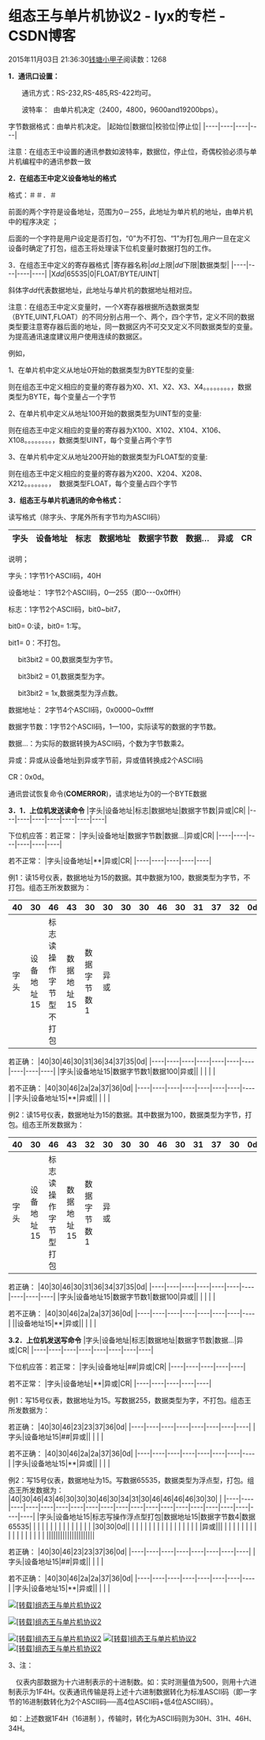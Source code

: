 # 组态王与单片机协议2 - lyx的专栏 - CSDN博客





2015年11月03日 21:36:30[钱塘小甲子](https://me.csdn.net/qtlyx)阅读数：1268








**1．通讯口设置：**


       通讯方式：RS-232,RS-485,RS-422均可。


       波特率：  由单片机决定（2400，4800，9600and19200bps）。


字节数据格式：由单片机决定。
|起始位|数据位|校验位|停止位|
|----|----|----|----|




注意：在组态王中设置的通讯参数如波特率，数据位，停止位，奇偶校验必须与单片机编程中的通讯参数一致





**2．在组态王中定义设备地址的格式**


格式：＃＃．＃　


前面的两个字符是设备地址，范围为0－255，此地址为单片机的地址，由单片机中的程序决定 ；


后面的一个字符是用户设定是否打包，“0”为不打包、“1”为打包,用户一旦在定义设备时确定了打包，组态王将处理读下位机变量时数据打包的工作。




3．在组态王中定义的寄存器格式
|寄存器名称|*dd*上限|*dd*下限|数据类型|
|----|----|----|----|
|X*dd*|65535|0|FLOAT/BYTE/UINT|


斜体字*dd*代表数据地址，此地址与单片机的数据地址相对应。






注意：在组态王中定义变量时，一个X寄存器根据所选数据类型（BYTE,UINT,FLOAT）的不同分别占用一个、两个，四个字节，定义不同的数据类型要注意寄存器后面的地址，同一数据区内不可交叉定义不同数据类型的变量。为提高通讯速度建议用户使用连续的数据区。




例如，


1、在单片机中定义从地址0开始的数据类型为BYTE型的变量:


则在组态王中定义相应的变量的寄存器为X0、X1、X2、X3、X4。。。。。。。。，数据类型为BYTE，每个变量占一个字节


2、在单片机中定义从地址100开始的数据类型为UINT型的变量:


则在组态王中定义相应的变量的寄存器为X100、X102、X104、X106、X108。。。。。。。。，数据类型UINT，每个变量占两个字节


3、在单片机中定义从地址200开始的数据类型为FLOAT型的变量:


则在组态王中定义相应的变量的寄存器为X200、X204、X208、X212。。。。。。。，  数据类型FLOAT，每个变量占四个字节





**3．组态王与单片机通讯的命令格式：**


读写格式（除字头、字尾外所有字节均为ASCII码）


|字头|设备地址|标志|数据地址|数据字节数|数据…|异或|CR|
|----|----|----|----|----|----|----|----|


说明；


字头：1字节1个ASCII码，40H


设备地址： 1字节2个ASCII码，0—255（即0---0x0ffH）


标志：1字节2个ASCII码，bit0~bit7，


bit0= 0:读，bit0= 1:写。


bit1= 0：不打包。


     bit3bit2 = 00,数据类型为字节。


     bit3bit2 = 01,数据类型为字。


     bit3bit2 = 1x,数据类型为浮点数。


数据地址： 2字节4个ASCII码，0x0000~0xffff


数据字节数：1字节2个ASCII码，1—100，实际读写的数据的字节数。


数据…：为实际的数据转换为ASCII码，个数为字节数乘2。


异或：异或从设备地址到异或字节前，异或值转换成2个ASCII码


CR：0x0d。




通讯尝试恢复命令(**COMERROR**)，请求地址为0的一个BYTE数据



**3．1．上位机发送读命令**
|字头|设备地址|标志|数据地址|数据字节数|异或|CR|
|----|----|----|----|----|----|----|


下位机应答：若正常：
|字头|设备地址|数据字节数|数据…|异或|CR|
|----|----|----|----|----|----|


若不正常：
|字头|设备地址|**|异或|CR|
|----|----|----|----|----|




例1：读15号仪表，数据地址为15的数据。其中数据为100，数据类型为字节，不打包。组态王所发数据为：


|40|30|46|43|30|30|30|30|46|30|31|37|32|0d|
|----|----|----|----|----|----|----|----|----|----|----|----|----|----|
|字头|设备地址15|标志读操作字节型不打包|数据地址15|数据字节数1|异或|| | | | | | | |




若正确：
|40|30|46|30|31|36|34|37|35|0d|
|----|----|----|----|----|----|----|----|----|----|
|字头|设备地址15|数据字节数1|数据100|异或|| | | | |


若不正确：
|40|30|46|2a|2a|37|36|0d|
|----|----|----|----|----|----|----|----|
|字头|设备地址15|**|异或|| | | |








例2：读15号仪表，数据地址为15的数据。其中数据为100，数据类型为字节，打包。组态王所发数据为：


|40|30|46|43|32|30|30|30|46|30|31|37|30|0d|
|----|----|----|----|----|----|----|----|----|----|----|----|----|----|
|字头|设备地址15|标志读操作字节型打包|数据地址15|数据字节数1|异或|| | | | | | | |




若正确：
|40|30|46|30|31|36|34|37|35|0d|
|----|----|----|----|----|----|----|----|----|----|
|字头|设备地址15|数据字节数1|数据100|异或|| | | | |


若不正确：
|40|30|46|2a|2a|37|36|0d|
|----|----|----|----|----|----|----|----|
||设备地址15|**|异或|| | | |









**3.2．上位机发送写命令**
|字头|设备地址|标志|数据地址|数据字节数|数据…|异或|CR|
|----|----|----|----|----|----|----|----|


下位机应答：若正常：
|字头|设备地址|##|异或|CR|
|----|----|----|----|----|


若不正常：
|字头|设备地址|**|异或|CR|
|----|----|----|----|----|




例1：写15号仪表，数据地址为15。写数据255，数据类型为字，不打包。组态王所发数据为：


若正确：
|40|30|46|23|23|37|36|0d|
|----|----|----|----|----|----|----|----|
|字头|设备地址15|##|异或|| | | |


若不正确：
|40|30|46|2a|2a|37|36|0d|
|----|----|----|----|----|----|----|----|
|字头|设备地址15|**|异或|| | | |








例2：写15号仪表，数据地址为15。写数据65535，数据类型为浮点型，打包。组态王所发数据为：
|40|30|46|43|46|30|30|30|46|30|34|31|30|46|46|46|46|30|30| |
|----|----|----|----|----|----|----|----|----|----|----|----|----|----|----|----|----|----|----|----|
|字头|设备地址15|标志写操作浮点型打包|数据地址15|数据字节数4|数据65535| | | | | | | | | | | | | | |
|30|30|0d|| | | | | | | | | | | | | | | | |
|异或||| | | | | | | | | | | | | | | | | |
|||||||||||||||||||||




若正确：
|40|30|46|23|23|37|36|0d|
|----|----|----|----|----|----|----|----|
|字头|设备地址15|##|异或|| | | |


若不正确：
|40|30|46|2a|2a|37|36|0d|
|----|----|----|----|----|----|----|----|
|字头|设备地址15|**|异或|| | | |



[![[转载]组态王与单片机协议2](http://s2.sinaimg.cn/middle/6044e39et82091084c6e1&690)](http://photo.blog.sina.com.cn/showpic.html#blogid=8b2e46de0102val2&url=http://s2.sinaimg.cn/orignal/6044e39et82091084c6e1)



[![[转载]组态王与单片机协议2](http://s16.sinaimg.cn/middle/6044e39et82090c70858f&690)](http://photo.blog.sina.com.cn/showpic.html#blogid=8b2e46de0102val2&url=http://s16.sinaimg.cn/orignal/6044e39et82090c70858f)



[![[转载]组态王与单片机协议2](http://s7.sinaimg.cn/middle/6044e39et8208fc3bfd06&690)](http://photo.blog.sina.com.cn/showpic.html#blogid=8b2e46de0102val2&url=http://s7.sinaimg.cn/orignal/6044e39et8208fc3bfd06)
[![[转载]组态王与单片机协议2](http://s3.sinaimg.cn/middle/6044e39et820901cbe912&690)](http://photo.blog.sina.com.cn/showpic.html#blogid=8b2e46de0102val2&url=http://s3.sinaimg.cn/orignal/6044e39et820901cbe912)
[![[转载]组态王与单片机协议2](http://s3.sinaimg.cn/middle/6044e39et82090533e8b2&690)](http://photo.blog.sina.com.cn/showpic.html#blogid=8b2e46de0102val2&url=http://s3.sinaimg.cn/orignal/6044e39et82090533e8b2)



3、注：


    仪表内部数据为十六进制表示的十进制数。如：实时测量值为500，则用十六进制表示为1F4H。仪表通讯传输是将上述十六进制数据转化为标准ASCII码（即一字节的16进制数转化为2个ASCII码──高4位ASCII码+低4位ASCII码）。


 如：上述数据1F4H（16进制 ），传输时，转化为ASCII码则为30H、31H、46H、34H。



